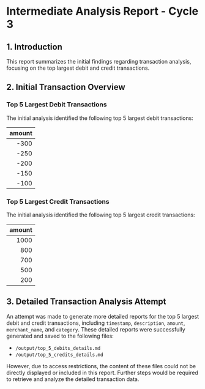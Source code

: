 # Intermediate Analysis Report - Cycle 3

## 1. Introduction
This report summarizes the initial findings regarding transaction analysis, focusing on the top largest debit and credit transactions.

## 2. Initial Transaction Overview

### Top 5 Largest Debit Transactions
The initial analysis identified the following top 5 largest debit transactions:

| amount |
|-------:|
|   -300 |
|   -250 |
|   -200 |
|   -150 |
|   -100 |

### Top 5 Largest Credit Transactions
The initial analysis identified the following top 5 largest credit transactions:

| amount |
|-------:|
|   1000 |
|    800 |
|    700 |
|    500 |
|    200 |

## 3. Detailed Transaction Analysis Attempt
An attempt was made to generate more detailed reports for the top 5 largest debit and credit transactions, including `timestamp`, `description`, `amount`, `merchant_name`, and `category`. These detailed reports were successfully generated and saved to the following files:
- `/output/top_5_debits_details.md`
- `/output/top_5_credits_details.md`

However, due to access restrictions, the content of these files could not be directly displayed or included in this report. Further steps would be required to retrieve and analyze the detailed transaction data.